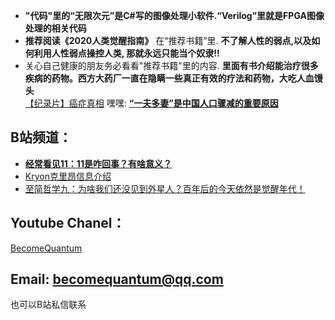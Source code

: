 * **"代码"里的“无限次元”是C#写的图像处理小软件.“Verilog”里就是FPGA图像处理的相关代码**
* **推荐阅读《2020人类觉醒指南》** 在“推荐书籍”里. **不了解人性的弱点,以及如何利用人性弱点操控人类, 那就永远只能当个奴隶!!**
* 关心自己健康的朋友务必看看"推荐书籍"里的内容. **里面有书介绍能治疗很多疾病的药物。西方大药厂一直在隐瞒一些真正有效的疗法和药物，大吃人血馒头**  
[【纪录片】癌症真相](https://www.bilibili.com/video/BV1Br4y1s772)
嘿嘿: 
[**“一夫多妻”是中国人口骤减的重要原因**](https://www.youtube.com/watch?v=2co0OtHqC7U)

## B站频道：
* [**经常看见11：11是咋回事？有啥意义？**](https://zhuanlan.zhihu.com/p/523746992) 
* [Kryon克里昂信息介绍](https://www.bilibili.com/video/BV1sf4y1f7Vr) 
* [至简哲学九：为啥我们还没见到外星人？百年后的今天依然是觉醒年代！](https://www.bilibili.com/video/BV1zL41147wt) 


## Youtube Chanel：

[BecomeQuantum](https://www.youtube.com/channel/UCvJH-Cp7SypXvJ-e0KSOo1A)

## Email: becomequantum@qq.com
也可以B站私信联系
